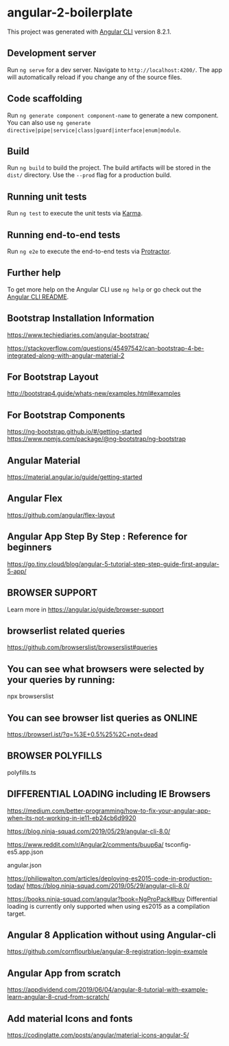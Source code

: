 # angular-2-boilerplate

This project was generated with [Angular CLI](https://github.com/angular/angular-cli) version 8.2.1.

## Development server

Run `ng serve` for a dev server. Navigate to `http://localhost:4200/`. The app will automatically reload if you change any of the source files.

## Code scaffolding

Run `ng generate component component-name` to generate a new component. You can also use `ng generate directive|pipe|service|class|guard|interface|enum|module`.

## Build

Run `ng build` to build the project. The build artifacts will be stored in the `dist/` directory. Use the `--prod` flag for a production build.

## Running unit tests

Run `ng test` to execute the unit tests via [Karma](https://karma-runner.github.io).

## Running end-to-end tests

Run `ng e2e` to execute the end-to-end tests via [Protractor](http://www.protractortest.org/).

## Further help

To get more help on the Angular CLI use `ng help` or go check out the [Angular CLI README](https://github.com/angular/angular-cli/blob/master/README.md).


## Bootstrap Installation Information
https://www.techiediaries.com/angular-bootstrap/

https://stackoverflow.com/questions/45497542/can-bootstrap-4-be-integrated-along-with-angular-material-2

## For Bootstrap Layout 

http://bootstrap4.guide/whats-new/examples.html#examples

## For Bootstrap Components

https://ng-bootstrap.github.io/#/getting-started
https://www.npmjs.com/package/@ng-bootstrap/ng-bootstrap

## Angular Material 
https://material.angular.io/guide/getting-started

## Angular Flex
https://github.com/angular/flex-layout


## Angular App Step By Step : Reference for beginners
https://go.tiny.cloud/blog/angular-5-tutorial-step-step-guide-first-angular-5-app/


## BROWSER SUPPORT
Learn more in https://angular.io/guide/browser-support
## browserlist related queries
https://github.com/browserslist/browserslist#queries

## You can see what browsers were selected by your queries by running:
npx browserslist
## You can  see browser list queries as ONLINE
https://browserl.ist/?q=%3E+0.5%25%2C+not+dead

## BROWSER POLYFILLS
polyfills.ts

## DIFFERENTIAL LOADING including IE Browsers 
https://medium.com/better-programming/how-to-fix-your-angular-app-when-its-not-working-in-ie11-eb24cb6d9920


https://blog.ninja-squad.com/2019/05/29/angular-cli-8.0/ 

https://www.reddit.com/r/Angular2/comments/buup6a/ 
tsconfig-es5.app.json

angular.json

https://philipwalton.com/articles/deploying-es2015-code-in-production-today/ 
https://blog.ninja-squad.com/2019/05/29/angular-cli-8.0/

https://books.ninja-squad.com/angular?book=NgProPack#buy
Differential loading is currently only supported when using es2015 as a compilation target.
## Angular 8 Application without using Angular-cli

https://github.com/cornflourblue/angular-8-registration-login-example

## Angular App from scratch
https://appdividend.com/2019/06/04/angular-8-tutorial-with-example-learn-angular-8-crud-from-scratch/

## Add material Icons and fonts
https://codinglatte.com/posts/angular/material-icons-angular-5/